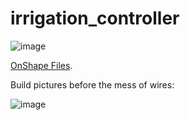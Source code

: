 # irrigation_controller


![image](https://github.com/user-attachments/assets/09214a03-ba51-4387-acdd-ce2d5f2400e1)


[OnShape Files](https://cad.onshape.com/documents/08bfc36dcbbf2398b4b87e4d/w/2dae12507b7940b517cf4320/e/530747a0889b15aeda69d576).

Build pictures before the mess of wires:

![image](https://github.com/user-attachments/assets/dd677304-e893-42ce-b50a-1b302cc7d4c6)

